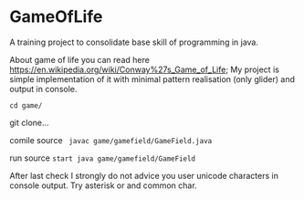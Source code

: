 # GameOfLife
A training project to consolidate base skill of programming in java.

About game of life you can read here https://en.wikipedia.org/wiki/Conway%27s_Game_of_Life;
My project is simple implementation of it with minimal pattern realisation (only glider) and 
output in console. 


```mkdir game
cd game/
```
git clone... 


comile source ``` javac game/gamefield/GameField.java```

run source ```start java game/gamefield/GameField```

After last check I strongly do not advice you user unicode characters in console output. Try asterisk or and common char.
